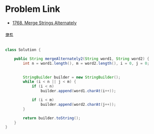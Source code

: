 # Problem Link
- [1768. Merge Strings Alternately](https://leetcode.com/problems/merge-strings-alternately/)


#### 코드

```java

class Solution {

    public String mergeAlternately2(String word1, String word2) {
        int n = word1.length(), m = word2.length(), i = 0, j = 0;
        
        
        StringBuilder builder = new StringBuilder();
        while (i < n || j < m) {
            if (i < n)
                builder.append(word1.charAt(i++));

            if (i < m)
                builder.append(word2.charAt(j++));
        }

        return builder.toString();
    }
}

```

